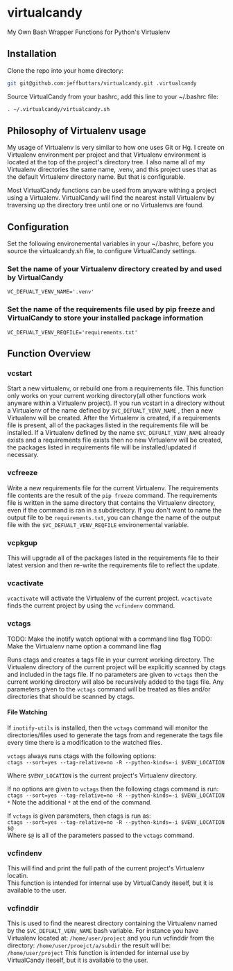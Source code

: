 virtualcandy
============

My Own Bash Wrapper Functions for Python's Virtualenv

## Installation

Clone the repo into your home directory:

```sh
git git@github.com:jeffbuttars/virtualcandy.git .virtualcandy
```

Source VirtualCandy from your bashrc, add this line to your ~/.bashrc file:

```sh
. ~/.virtualcandy/virtualcandy.sh
```


## Philosophy of Virtualenv usage

My usage of Virtualenv is very similar to how one uses Git or Hg.
I create on Virtualenv environment per project and that Virtualenv environment
is located at the top of the project's directory tree. I also name 
all of my Virtualenv directories the same name, .venv, and this project
uses that as the default Virtualenv directory name. But that is configurable.  

Most VirtualCandy functions can be used from anyware withing a project using a
Virtualenv. VirtualCandy will find the nearest install Virtualenv by traversing
up the directory tree until one or no Virtualenvs are found.

## Configuration

Set the following environemental variables in your ~/.bashrc, before
you source the virtualcandy.sh file, to configure VirtualCandy settings.


### Set the name of your Virtualenv directory created by and used by VirtualCandy
    VC_DEFUALT_VENV_NAME='.venv'


### Set the name of the requirements file used by pip freeze and VirtualCandy to store your installed package information

    VC_DEFUALT_VENV_REQFILE='requirements.txt'

## Function Overview

### vcstart

Start a new virtualenv, or rebuild one from a requirements file. This
function only works on your current working directory(all other functions work
anyware within a Virtualenv project). If you run vcstart in a
directory without a Virtualenv of the name defined by `$VC_DEFUALT_VENV_NAME` ,
then a new Virtualenv will be created. After the Virtualenv is created, if a
requirements file is present, all of the packages listed in the
requirements file will be installed. If a Virtualenv defined by the name
`$VC_DEFUALT_VENV_NAME` already exists and a requirements file exists then no
new Virtualenv will be created, the packages listed in requirements file will be
installed/updated if necessary.

### vcfreeze

Write a new requirements file for the current Virtualenv. The
requirements file contents are the result of the `pip freeze` command. The
requirements file is written in the same directory that contains the
Virtualenv directory, even if the command is ran in a subdirectory.
If you don't want to name the output file to be `requirements.txt`, you can
change the name of the output file with the `$VC_DEFUALT_VENV_REQFILE`
environemental variable.

### vcpkgup

This will upgrade all of the packages listed in the requirements file to their
latest version and then re-write the requirements file to reflect the update.

### vcactivate

`vcactivate` will activate the Virtualenv of the current project. `vcactivate` finds
the current project by using the `vcfindenv` command.

### vctags

TODO: Make the inotify watch optional with a command line flag
TODO: Make the Virtualenv name option a command line flag 

Runs ctags and creates a tags file in your current working directory. The
Virtualenv directory of the current project will be explicitly scanned by ctags
and included in the tags file. If no parameters are given to `vctags` then the
current working directory will also be recursively added to the tags file. Any
parameters given to the `vctags` command will be treated as files and/or
directories that should be scanned by ctags. 

#### File Watching

If `inotify-utils` is installed, then the `vctags` command will monitor the
directories/files used to generate the tags from and regenerate the tags file
every time there is a modification to the watched files.  

`vctags` always runs ctags with the following options:  
    `ctags --sort=yes --tag-relative=no -R --python-kinds=-i $VENV_LOCATION`

Where `$VENV_LOCATION` is the current project's Virtualenv directory.

If no options are given to `vctags` then the following ctags command is run:  
    `ctags --sort=yes --tag-relative=no -R --python-kinds=-i $VENV_LOCATION *`
Note the additional `*` at the end of the command.  

If `vctags` is given parameters, then ctags is run as:  
    `ctags --sort=yes --tag-relative=no -R --python-kinds=-i $VENV_LOCATION $@`  
Where `$@` is all of the parameters passed to the `vctags` command.


### vcfindenv

This will find and print the full path of the current project's Virtualenv
locatin.  
This function is intended for internal use by VirtualCandy iteself, but it is
available to the user.

### vcfinddir

This is used to find the nearest directory containing the Virtualenv named by
the `$VC_DEFUALT_VENV_NAME` bash variable. For instance you have Virtualenv
located at:
    `/home/user/project`
and you run vcfinddir from the directory:
    `/home/user/proejct/a/subdir`
the result will be:
    `/home/user/project`
This function is intended for internal use by VirtualCandy iteself, but it is
available to the user.

